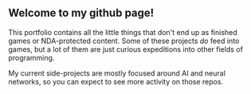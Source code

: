 ## Welcome to my github page!

This portfolio contains all the little things that don't end up as finished games or NDA-protected content. Some of these projects _do_ feed into games, but a lot of them are just curious expeditions into other fields of programming.

My current side-projects are mostly focused around AI and neural networks, so you can expect to see more activity on those repos.

<!--
**Shadowspaz/Shadowspaz** is a ✨ _special_ ✨ repository because its `README.md` (this file) appears on your GitHub profile.

Here are some ideas to get you started:

- 🔭 I’m currently working on ...
- 🌱 I’m currently learning ...
- 👯 I’m looking to collaborate on ...
- 🤔 I’m looking for help with ...
- 💬 Ask me about ...
- 📫 How to reach me: ...
- 😄 Pronouns: ...
- ⚡ Fun fact: ...
-->
